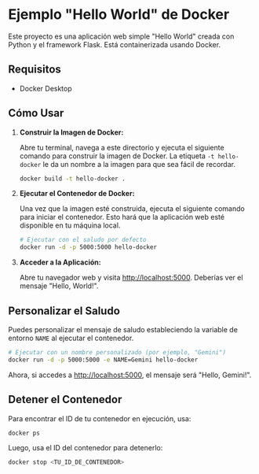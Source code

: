 # Ejemplo "Hello World" de Docker

Este proyecto es una aplicación web simple "Hello World" creada con Python y el framework Flask. Está containerizada usando Docker.

## Requisitos

- Docker Desktop

## Cómo Usar

1.  **Construir la Imagen de Docker:**

    Abre tu terminal, navega a este directorio y ejecuta el siguiente comando para construir la imagen de Docker. La etiqueta `-t hello-docker` le da un nombre a la imagen para que sea fácil de recordar.

    ```bash
    docker build -t hello-docker .
    ```

2.  **Ejecutar el Contenedor de Docker:**

    Una vez que la imagen esté construida, ejecuta el siguiente comando para iniciar el contenedor. Esto hará que la aplicación web esté disponible en tu máquina local.

    ```bash
    # Ejecutar con el saludo por defecto
    docker run -d -p 5000:5000 hello-docker
    ```

3.  **Acceder a la Aplicación:**

    Abre tu navegador web y visita [http://localhost:5000](http://localhost:5000). Deberías ver el mensaje "Hello, World!".

## Personalizar el Saludo

Puedes personalizar el mensaje de saludo estableciendo la variable de entorno `NAME` al ejecutar el contenedor.

```bash
# Ejecutar con un nombre personalizado (por ejemplo, "Gemini")
docker run -d -p 5000:5000 -e NAME=Gemini hello-docker
```

Ahora, si accedes a [http://localhost:5000](http://localhost:5000), el mensaje será "Hello, Gemini!".

## Detener el Contenedor

Para encontrar el ID de tu contenedor en ejecución, usa:

```bash
docker ps
```

Luego, usa el ID del contenedor para detenerlo:

```bash
docker stop <TU_ID_DE_CONTENEDOR>
```
